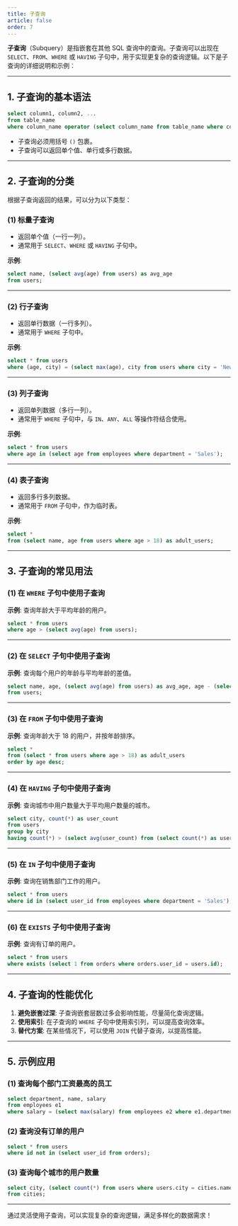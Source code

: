 ```yaml
---
title: 子查询
article: false
order: 7
---
```


**子查询**（Subquery）是指嵌套在其他 SQL 查询中的查询。子查询可以出现在 `SELECT`、`FROM`、`WHERE` 或 `HAVING` 子句中，用于实现更复杂的查询逻辑。以下是子查询的详细说明和示例：

---

## **1. 子查询的基本语法**
```sql
select column1, column2, ...
from table_name
where column_name operator (select column_name from table_name where condition);
```

- 子查询必须用括号 `()` 包裹。
- 子查询可以返回单个值、单行或多行数据。

---

## **2. 子查询的分类**
根据子查询返回的结果，可以分为以下类型：

### **(1) 标量子查询**
- 返回单个值（一行一列）。
- 通常用于 `SELECT`、`WHERE` 或 `HAVING` 子句中。

**示例**:
```sql
select name, (select avg(age) from users) as avg_age
from users;
```

---

### **(2) 行子查询**
- 返回单行数据（一行多列）。
- 通常用于 `WHERE` 子句中。

**示例**:
```sql
select * from users
where (age, city) = (select max(age), city from users where city = 'New York');
```

---

### **(3) 列子查询**
- 返回单列数据（多行一列）。
- 通常用于 `WHERE` 子句中，与 `IN`、`ANY`、`ALL` 等操作符结合使用。

**示例**:
```sql
select * from users
where age in (select age from employees where department = 'Sales');
```

---

### **(4) 表子查询**
- 返回多行多列数据。
- 通常用于 `FROM` 子句中，作为临时表。

**示例**:
```sql
select *
from (select name, age from users where age > 18) as adult_users;
```

---

## **3. 子查询的常见用法**

### **(1) 在 `WHERE` 子句中使用子查询**
**示例**: 查询年龄大于平均年龄的用户。
```sql
select * from users
where age > (select avg(age) from users);
```

---

### **(2) 在 `SELECT` 子句中使用子查询**
**示例**: 查询每个用户的年龄与平均年龄的差值。
```sql
select name, age, (select avg(age) from users) as avg_age, age - (select avg(age) from users) as age_diff
from users;
```

---

### **(3) 在 `FROM` 子句中使用子查询**
**示例**: 查询年龄大于 18 的用户，并按年龄排序。
```sql
select *
from (select * from users where age > 18) as adult_users
order by age desc;
```

---

### **(4) 在 `HAVING` 子句中使用子查询**
**示例**: 查询城市中用户数量大于平均用户数量的城市。
```sql
select city, count(*) as user_count
from users
group by city
having count(*) > (select avg(user_count) from (select count(*) as user_count from users group by city) as city_counts);
```

---

### **(5) 在 `IN` 子句中使用子查询**
**示例**: 查询在销售部门工作的用户。
```sql
select * from users
where id in (select user_id from employees where department = 'Sales');
```

---

### **(6) 在 `EXISTS` 子句中使用子查询**
**示例**: 查询有订单的用户。
```sql
select * from users
where exists (select 1 from orders where orders.user_id = users.id);
```

---

## **4. 子查询的性能优化**
1. **避免嵌套过深**: 子查询嵌套层数过多会影响性能，尽量简化查询逻辑。
2. **使用索引**: 在子查询的 `WHERE` 子句中使用索引列，可以提高查询效率。
3. **替代方案**: 在某些情况下，可以使用 `JOIN` 代替子查询，以提高性能。

---

## **5. 示例应用**

### **(1) 查询每个部门工资最高的员工**
```sql
select department, name, salary
from employees e1
where salary = (select max(salary) from employees e2 where e1.department = e2.department);
```

### **(2) 查询没有订单的用户**
```sql
select * from users
where id not in (select user_id from orders);
```

### **(3) 查询每个城市的用户数量**
```sql
select city, (select count(*) from users where users.city = cities.name) as user_count
from cities;
```

---

通过灵活使用子查询，可以实现复杂的查询逻辑，满足多样化的数据需求！
